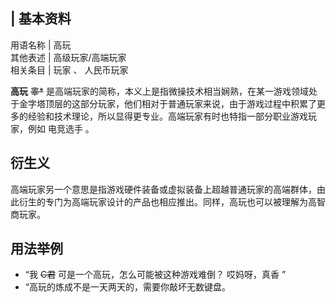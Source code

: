 |  **基本资料**  
---  
用语名称  |  高玩   
其他表述  |  高级玩家/高端玩家   
相关条目  |  玩家  、  人民币玩家   
  
**高玩** ~~睾*~~
是高端玩家的简称，本义上是指微操技术相当娴熟，在某一游戏领域处于金字塔顶层的这部分玩家，他们相对于普通玩家来说，由于游戏过程中积累了更多的经验和技术理论，所以显得更专业。高端玩家有时也特指一部分职业游戏玩家，例如
电竞选手  。

##  衍生义

高端玩家另一个意思是指游戏硬件装备或虚拟装备上超越普通玩家的高端群体，由此衍生的专门为高端玩家设计的产品也相应推出。同样，高玩也可以被理解为高智商玩家。

##  用法举例

  * “我 ~~C君~~ 可是一个高玩，怎么可能被这种游戏难倒？  哎妈呀，真香  ” 
  * “高玩的炼成不是一天两天的，需要你敲坏无数键盘。 

